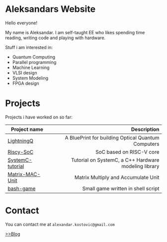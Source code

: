 # Aleksandars Website

Hello everyone! 

My name is Aleksandar. I am self-taught EE who likes spending time reading, writing code and playing with hardware.

Stuff i am interested in:
- Quantum Computing
- Parallel programming
- Machine Learning
- VLSI design
- System Modeling
- FPGA design


# Projects

Projects i have worked on so far:

 |Project name | Description|
 | ----------- | ----------:|
 |[LightningQ](https://github.com/AleksandarKostovic/LightningQ)| A BluePrint for building Optical Quantum Computers|
 | [Riscy-SoC](https://github.com/AleksandarKostovic/Riscy-SoC)| SoC based on RISC-V core |
 | [SystemC-tutorial](https://github.com/AleksandarKostovic/SystemC-tutorial)| Tutorial on SystemC, a C++ Hardware modeling library |
 | [Matrix-MAC-Unit](https://github.com/AleksandarKostovic/Matrix-MAC-Unit)| Matrix Multiply and Accumulate Unit |
 | [bash-game](https://github.com/AleksandarKostovic/bash-game)| Small game written in shell script |


# Contact

You can contact me at `alexandar.kostovic@gmail.com`

[>>Blog](blog/index.md)

